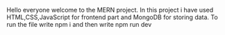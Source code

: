Hello everyone welcome to the MERN project.
In this project i have used HTML,CSS,JavaScript for frontend part and MongoDB for storing data.
To run the file write npm i and then write npm run dev
